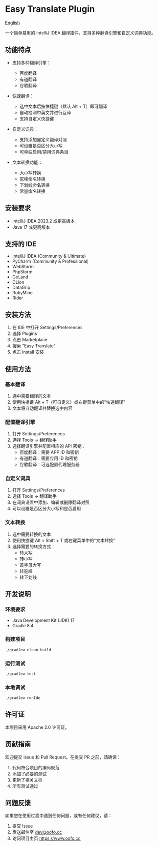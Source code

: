 # Easy Translate Plugin

[English](README.md)

一个简单易用的 IntelliJ IDEA 翻译插件，支持多种翻译引擎和自定义词典功能。

## 功能特点

- 支持多种翻译引擎：
  - 百度翻译
  - 有道翻译
  - 谷歌翻译

- 快速翻译：
  - 选中文本后按快捷键（默认 Alt + T）即可翻译
  - 自动检测中英文并进行互译
  - 支持自定义快捷键

- 自定义词典：
  - 支持添加自定义翻译对照
  - 可设置是否区分大小写
  - 可单独启用/禁用词典条目

- 文本转换功能：
  - 大小写转换
  - 驼峰命名转换
  - 下划线命名转换
  - 常量命名转换

## 安装要求

- IntelliJ IDEA 2023.2 或更高版本
- Java 17 或更高版本

## 支持的 IDE

- IntelliJ IDEA (Community & Ultimate)
- PyCharm (Community & Professional)
- WebStorm
- PhpStorm
- GoLand
- CLion
- DataGrip
- RubyMine
- Rider

## 安装方法

1. 在 IDE 中打开 Settings/Preferences
2. 选择 Plugins
3. 点击 Marketplace
4. 搜索 "Easy Translate"
5. 点击 Install 安装

## 使用方法

### 基本翻译
1. 选中需要翻译的文本
2. 使用快捷键 Alt + T（可自定义）或右键菜单中的"快速翻译"
3. 文本将自动翻译并替换选中内容

### 配置翻译引擎
1. 打开 Settings/Preferences
2. 选择 Tools -> 翻译助手
3. 选择翻译引擎并配置相应的 API 密钥：
   - 百度翻译：需要 APP ID 和密钥
   - 有道翻译：需要应用 ID 和密钥
   - 谷歌翻译：可选配置代理服务器

### 自定义词典
1. 打开 Settings/Preferences
2. 选择 Tools -> 翻译助手
3. 在词典设置中添加、编辑或删除翻译对照
4. 可以设置是否区分大小写和是否启用

### 文本转换
1. 选中需要转换的文本
2. 使用快捷键 Alt + Shift + T 或右键菜单中的"文本转换"
3. 选择需要的转换方式：
   - 转大写
   - 转小写
   - 首字母大写
   - 转驼峰
   - 转下划线

## 开发说明

### 环境要求
- Java Development Kit (JDK) 17
- Gradle 8.4

### 构建项目
```bash
./gradlew clean build
```

### 运行测试
```bash
./gradlew test
```

### 本地调试
```bash
./gradlew runIde
```

## 许可证

本项目采用 Apache 2.0 许可证。

## 贡献指南

欢迎提交 Issue 和 Pull Request。在提交 PR 之前，请确保：

1. 代码符合项目的编码规范
2. 添加了必要的测试
3. 更新了相关文档
4. 所有测试通过

## 问题反馈

如果您在使用过程中遇到任何问题，或有任何建议，请：

1. 提交 Issue
2. 发送邮件至 dev@oofo.cc
3. 访问项目主页 https://www.oofo.cc 